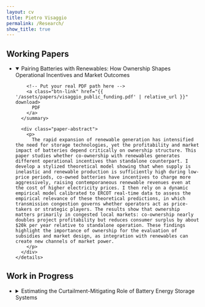 ```yaml
---
layout: cv
title: Pietro Visaggio
permalink: /Research/
show_title: true
---
```


<div class="research">

<h2 class="section-title">Working Papers</h2>

<ul class="paper-list">
  <li>
    <details class="paper" open>
      <summary>
        <span class="paper-title">
          Pairing Batteries with Renewables: How Ownership Shapes Operational Incentives and Market Outcomes
        </span>

        <!-- Put your real PDF path here -->
        <a class="btn-link" href="{{ '/assets/papers/visaggio_public_funding.pdf' | relative_url }}" download>
          PDF
        </a>
      </summary>

<!--
      <div class="paper-meta">
        with <a href="#">Carlos Bianchi</a><br>
        <em>Economics of Innovation and New Technology</em>, 29(5), 2020
        &nbsp;·&nbsp;
        <a href="https://doi.org/10.xxx/xxxxx" target="_blank" rel="noopener">Full text</a>
      </div>
-->

      <div class="paper-abstract">
        <p>
          The rapid expansion of renewable generation has intensified the need for storage technologies, yet the profitability and market impact of batteries depend critically on ownership structure. This paper studies whether co-ownership with renewables generates different operational incentives than standalone counterpart. I develop a stylized theoretical model showing that when supply is inelastic and renewable production is sufficiently high during low-price periods, co-owned batteries have incentives to charge more aggressively, raising contemporaneous renewable revenues even at the cost of higher electricity prices. I then rely on a dynamic empirical model calibrated to ERCOT real-time data to assess the empirical relevance of these theoretical predictions, in which transmission congestion governs whether operators act as price-takers or strategic players. The results show that ownership matters primarily in congested local markets: co-ownership nearly doubles project profitability but reduces consumer surplus by about $20k per year relative to standalone operation. These findings highlight the importance of ownership for the evaluation of subsidies and market design, as integration with renewables can create new channels of market power.
        </p>
      </div>
    </details>
  </li>

  <!-- add more items the same way -->
</ul>


<h2 class="section-title">Work in Progress</h2>



<ul class="paper-list">
  <li>
    <details class="paper">
      <summary>
        <span class="paper-title">
        Estimating the Curtailment-Mitigating Role of Battery Energy Storage Systems</span>
      </summary>
      <div class="paper-abstract">
        <p>
           
        </p>
      </div>
    </details>
  </li>

</ul>


</div>